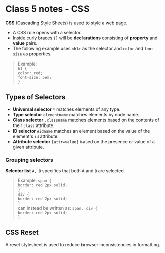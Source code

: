 # Class 5 notes - CSS

**CSS** (Cascading Style Sheets) is used to style a web page.

- A CSS rule opens with a selector.
- Inside curly braces `{}` will be **declarations** consisting of **property** and **value** pairs.
- The following example uses `<h1>` as the selector and `color` and `font-size` as properties.

>Example:  
`h1 {`<br>
    `color: red;`<br>
    `font-size: 5em;`<br>
`}`

## Types of Selectors

- **Universal selector** `*` matches elements of any type.
- **Type selector** `elementname` matches elements by node name.
- **Class selector** `.classname` matches elements based on the contents of their `class` attribute.
- **ID selector** `#idname` matches an element based on the value of the element's `id` attribute.
- **Attribute selector** `[attr=value]` based on the presence or value of a given attribute.

### Grouping selectors

**Selector list** `A, B` specifies that both `A` and `B` are selected.

>Example: `span {`<br>
    `border: red 2px solid;` <br>
`}`<br>
`div {`<br>
    `border: red 2px solid;`<br>
`}`<br>
can instead be written as: `span, div {`<br>
    `border: red 2px solid;`<br>
`}`

## CSS Reset

A reset stylesheet is used to reduce browser inconsistencies in formatting.